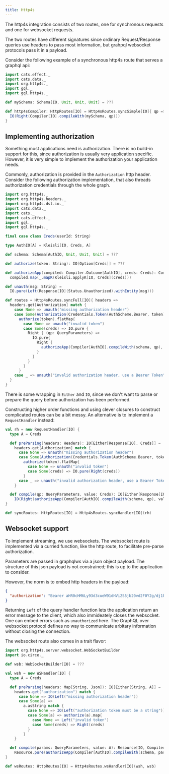 ```yaml
---
title: Http4s
---
```

The http4s integration consists of two routes, one for synchronous requests and one for websocket requests.

The two routes have different signatures since ordinary Request/Response queries use headers to pass most information, but grahpql websocket protocols pass it in a payload.

Consider the following example of a synchronous http4s route that serves a graphql api:
```scala mdoc:reset
import cats.effect._
import cats.data._
import org.http4s._
import gql._
import gql.http4s._

def mySchema: Schema[IO, Unit, Unit, Unit] = ???

def http4sCompiler: HttpRoutes[IO] = Http4sRoutes.syncSimple[IO]{ qp => 
  IO(Right(Compiler[IO].compileWith(mySchema, qp)))
}
```

## Implementing authorization
Something most applications need is authorization.
There is no build-in support for this, since authorization is usually very application specific.
However, it is very simple to implement the authorization your application needs.

Commonly, authorization is provided in the `Authorization` http header.
Consider the following authorization implementation, that also threads authorization credentials through the whole graph.
```scala mdoc
import org.http4s._
import org.http4s.headers._
import org.http4s.dsl.io._
import cats.data._
import cats._
import cats.effect._
import gql._
import gql.http4s._

final case class Creds(userId: String)

type AuthIO[A] = Kleisli[IO, Creds, A]

def schema: Schema[AuthIO, Unit, Unit, Unit] = ???

def authorize(token: String): IO[Option[Creds]] = ???

def authorizeApp(compiled: Compiler.Outcome[AuthIO], creds: Creds): Compiler.Outcome[IO] =
  compiled.map(_.mapK(Kleisli.applyK[IO, Creds](creds)))

def unauth(msg: String) = 
  IO.pure(Left(Response[IO](Status.Unauthorized).withEntity(msg)))

def routes = Http4sRoutes.syncFull[IO]{ headers =>
  headers.get[Authorization] match {
    case None => unauth("missing authorization header")
    case Some(Authorization(Credentials.Token(AuthScheme.Bearer, token))) =>
      authorize(token).flatMap{
        case None => unauth("invalid token")
        case Some(creds) => IO.pure { 
          Right { (qp: QueryParameters) =>
            IO.pure{
              Right {
                authorizeApp(Compiler[AuthIO].compileWith(schema, qp), creds)
              }
            }
          }
        }
      }
    case _ => unauth("invalid authorization header, use a Bearer Token")
  }
}
```
There is some wrapping in `Either` and `IO`, since we don't want to parse or prepare the query before authorization has been performed.

Constructing higher order functions and using clever closures to construct complicated routes can be a bit messy.
An alternative is to implement a `RequestHandler` instead:
```scala mdoc:silent
val rh = new RequestHandler[IO] {
  type A = Creds

  def preParsing(headers: Headers): IO[Either[Response[IO], Creds]] =
    headers.get[Authorization] match {
      case None => unauth("missing authorization header")
      case Some(Authorization(Credentials.Token(AuthScheme.Bearer, token))) =>
        authorize(token).flatMap{
          case None => unauth("invalid token")
          case Some(creds) => IO.pure(Right(creds))
        }
      case _ => unauth("invalid authorization header, use a Bearer Token")
    }

  def compile(qp: QueryParameters, value: Creds): IO[Either[Response[IO], Compiler.Outcome[IO]]] =
    IO(Right(authorizeApp(Compiler[AuthIO].compileWith(schema, qp), value)))
}

def syncRoutes: HttpRoutes[IO] = Http4sRoutes.syncHandler[IO](rh)
```

## Websocket support
To implement streaming, we use websockets.
The websocket route is implemented via a curried function, like the http route, to facilitate pre-parse authorization.

Parameters are passed in graphqlws via a json object payload.
The structure of this json payload is not constrained; this is up to the application to consider.

However, the norm is to embed http headers in the payload:
```json
{
  "authorization": "Bearer aHR0cHM6Ly93d3cueW91dHViZS5jb20vd2F0Y2g/dj1kUXc0dzlXZ1hjUQ=="
}
```

Returning `Left` of the query handler function lets the application return an error message to the client, which also immideately closes the websocket.
One can embed errors such as `unauthorized` here.
The GraphQL over websocket protocol defines no way to communicate arbitary information without closing the connection.

The websocket route also comes in a trait flavor:
```scala mdoc:silent
import org.http4s.server.websocket.WebSocketBuilder
import io.circe._

def wsb: WebSocketBuilder[IO] = ???

val wsh = new WSHandler[IO] {
  type A = Creds

  def preParsing(headers: Map[String, Json]): IO[Either[String, A]] =
    headers.get("authorization") match {
      case None => IO(Left("missing authorization header"))
      case Some(a) => 
        a.asString match {
          case None => IO(Left("authorization token must be a string"))
          case Some(a) => authorize(a).map{
            case None => Left("invalid token")
            case Some(creds) => Right(creds)
          }
        }
    }

  def compile(params: QueryParameters, value: A): Resource[IO, Compiler.Outcome[IO]] =
    Resource.pure(authorizeApp(Compiler[AuthIO].compileWith(schema, params), value))
}

def wsRoutes: HttpRoutes[IO] = Http4sRoutes.wsHandler[IO](wsh, wsb)
```
